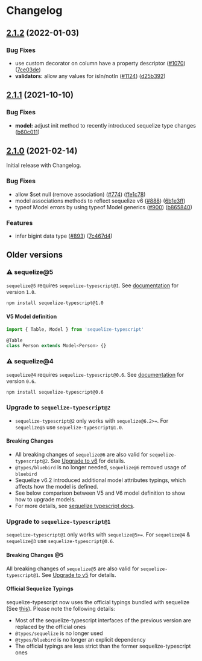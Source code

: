 # Changelog

## [2.1.2](https://github.com/RobinBuschmann/sequelize-typescript/compare/v2.1.1...v2.1.2) (2022-01-03)

### Bug Fixes

* use custom decorator on column have a property descriptor ([#1070](https://github.com/RobinBuschmann/sequelize-typescript/issues/1070)) ([7ce03de](https://github.com/RobinBuschmann/sequelize-typescript/commit/7ce03de76b465172994f41a55058ea49f3ce27c3))
* **validators:** allow any values for isIn/notIn ([#1124](https://github.com/RobinBuschmann/sequelize-typescript/issues/1124)) ([d25b392](https://github.com/RobinBuschmann/sequelize-typescript/commit/d25b39282d2a49e4e5cf286100344e7d1fda3c84))

## [2.1.1](https://github.com/RobinBuschmann/sequelize-typescript/compare/v2.1.0...v2.1.1) (2021-10-10)

### Bug Fixes

* **model:** adjust init method to recently introduced sequelize type changes ([b60c011](https://github.com/RobinBuschmann/sequelize-typescript/commit/b60c011be2e971e56cb783d4ade994965faab916))

## [2.1.0](https://github.com/RobinBuschmann/sequelize-typescript/compare/v2.0.0-beta.1...v2.1.0) (2021-02-14)

Initial release with Changelog.

### Bug Fixes

* allow $set null (remove association) ([#774](https://github.com/RobinBuschmann/sequelize-typescript/issues/774)) ([ffe1c78](https://github.com/RobinBuschmann/sequelize-typescript/commit/ffe1c78df73df7f287b8ce345d6ac0df30283723))
* model associations methods to reflect sequelize v6 ([#888](https://github.com/RobinBuschmann/sequelize-typescript/issues/888)) ([6b1e3ff](https://github.com/RobinBuschmann/sequelize-typescript/commit/6b1e3fffd974f087be2e18258306f81860923ba3))
* typeof Model errors by using typeof Model generics ([#900](https://github.com/RobinBuschmann/sequelize-typescript/issues/900)) ([b865840](https://github.com/RobinBuschmann/sequelize-typescript/commit/b8658404f12e7a44893c9b8652714473bb25f495))

### Features

* infer bigint data type ([#893](https://github.com/RobinBuschmann/sequelize-typescript/issues/893)) ([7c467d4](https://github.com/RobinBuschmann/sequelize-typescript/commit/7c467d404a200b3153cc7aa2605d1e542bef3da9))

## Older versions

### ⚠️ sequelize@5

`sequelize@5` requires `sequelize-typescript@1`. See
[documentation](https://github.com/RobinBuschmann/sequelize-typescript/tree/1.0.0) for version `1.0`.

```sh
npm install sequelize-typescript@1.0
```

#### V5 Model definition

```typescript
import { Table, Model } from 'sequelize-typescript'

@Table
class Person extends Model<Person> {}
```

### ⚠️ sequelize@4

`sequelize@4` requires `sequelize-typescript@0.6`. See
[documentation](https://github.com/RobinBuschmann/sequelize-typescript/tree/0.6.X) for version `0.6`.

```sh
npm install sequelize-typescript@0.6
```

### Upgrade to `sequelize-typescript@2`

* `sequelize-typescript@2` only works with `sequelize@6.2>=`.
  For `sequelize@5` use `sequelize-typescript@1.0`.

#### Breaking Changes

* All breaking changes of `sequelize@6` are also valid for `sequelize-typescript@2`.
  See [Upgrade to v6](https://sequelize.org/master/manual/upgrade-to-v6.html) for details.
* `@types/bluebird` is no longer needed, `sequelize@6` removed usage of `bluebird`
* Sequelize v6.2 introduced additional model attributes typings, which affects how the model is defined.
* See below comparison between V5 and V6 model definition to show how to upgrade models.
* For more details, see [sequelize typescript docs](https://sequelize.org/master/manual/typescript.html).

### Upgrade to `sequelize-typescript@1`

`sequelize-typescript@1` only works with `sequelize@5>=`.
For `sequelize@4` & `sequelize@3` use `sequelize-typescript@0.6`.

#### Breaking Changes @5

All breaking changes of `sequelize@5` are also valid for `sequelize-typescript@1`.
See [Upgrade to v5](https://sequelize.org/v5/manual/upgrade-to-v5.html) for details.

#### Official Sequelize Typings

sequelize-typescript now uses the official typings bundled with sequelize
(See [this](https://sequelize.org/v5/manual/upgrade-to-v5.html#typescript-support)).
Please note the following details:

* Most of the sequelize-typescript interfaces of the previous version are replaced by the official ones
* `@types/sequelize` is no longer used
* `@types/bluebird` is no longer an explicit dependency
* The official typings are less strict than the former sequelize-typescript ones
